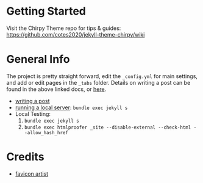 # Getting Started

Visit the Chirpy Theme repo for tips & guides: https://github.com/cotes2020/jekyll-theme-chirpy/wiki

# General Info

The project is pretty straight forward, edit the `_config.yml` for main settings, and add or edit pages in the `_tabs` folder. Details on writing a post can be found in the above linked docs, or [here](https://chirpy.cotes.page/posts/write-a-new-post/).

- [writing a post](https://chirpy.cotes.page/posts/write-a-new-post/)
- [running a local server](https://chirpy.cotes.page/posts/getting-started/#running-local-server): `bundle exec jekyll s`
- Local Testing:
  1. `bundle exec jekyll s`
  2. `bundle exec htmlproofer _site --disable-external --check-html --allow_hash_href`

# Credits

- [favicon artist](https://www.flaticon.com/authors/royyan-wijaya)
